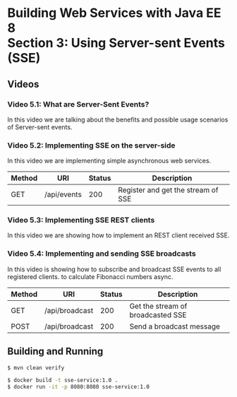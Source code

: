 # Building Web Services with Java EE 8 <br>Section 3: Using Server-sent Events (SSE)

## Videos

### Video 5.1: What are Server-Sent Events?

In this video we are talking about the benefits and possible usage scenarios of Server-sent events.

### Video 5.2: Implementing SSE on the server-side

In this video we are implementing simple asynchronous web services.

| Method | URI | Status | Description |
|--------|-----|--------|-------------|
| GET    | /api/events | 200 | Register and get the stream of SSE |

### Video 5.3: Implementing SSE REST clients

In this video we are showing how to implement an REST client received SSE.

### Video 5.4: Implementing and sending SSE broadcasts

In this video is showing how to subscribe and broadcast SSE events to all registered clients.
to calculate Fibonacci numbers async.

| Method | URI | Status | Description |
|--------|-----|--------|-------------|
| GET    | /api/broadcast | 200 | Get the stream of broadcasted SSE |
| POST    | /api/broadcast | 200 | Send a broadcast message |


## Building and Running

```bash
$ mvn clean verify

$ docker build -t sse-service:1.0 .
$ docker run -it -p 8080:8080 sse-service:1.0
```
